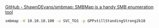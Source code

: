 
[GitHub - ShawnDEvans/smbmap: SMBMap is a handy SMB enumeration tool](https://github.com/ShawnDEvans/smbmap)

```bash
smbmap -H 10.10.10.100 -u SVC_TGS -p GPPstillStandingStrong2k18
```